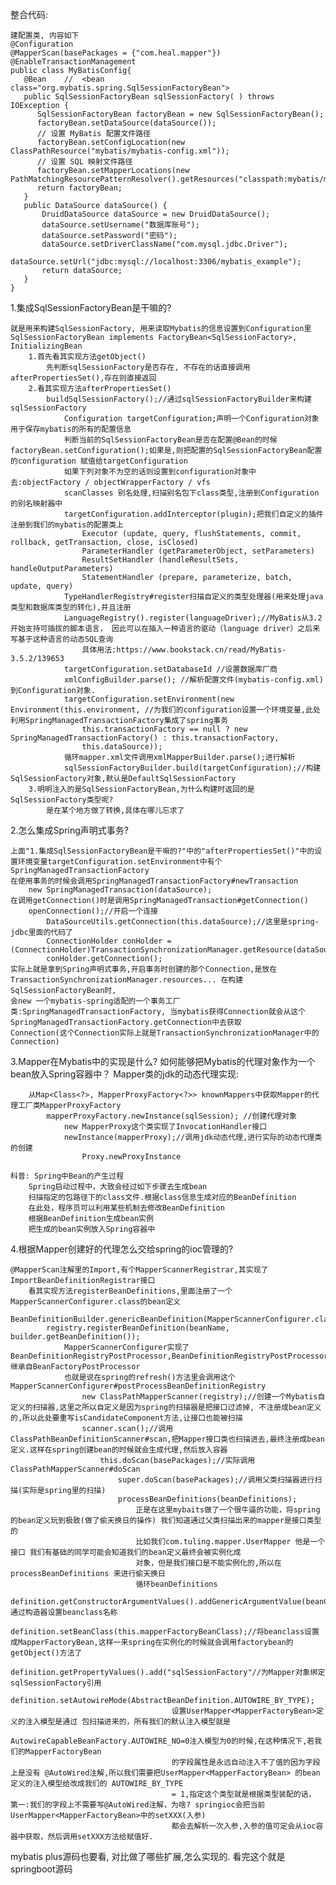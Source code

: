 整合代码:

    建配置类, 内容如下
    @Configuration
    @MapperScan(basePackages = {"com.heal.mapper"})
    @EnableTransactionManagement
    public class MyBatisConfig{
       @Bean    //  <bean  class="org.mybatis.spring.SqlSessionFactoryBean">
       public SqlSessionFactoryBean sqlSessionFactory( ) throws IOException {
          SqlSessionFactoryBean factoryBean = new SqlSessionFactoryBean();
          factoryBean.setDataSource(dataSource());
          // 设置 MyBatis 配置文件路径
          factoryBean.setConfigLocation(new ClassPathResource("mybatis/mybatis-config.xml"));
          // 设置 SQL 映射文件路径
          factoryBean.setMapperLocations(new PathMatchingResourcePatternResolver().getResources("classpath:mybatis/mapper/*.xml"));
          return factoryBean;
       }
       public DataSource dataSource() {
           DruidDataSource dataSource = new DruidDataSource();
           dataSource.setUsername("数据库账号");
           dataSource.setPassword("密码");
           dataSource.setDriverClassName("com.mysql.jdbc.Driver");
           dataSource.setUrl("jdbc:mysql://localhost:3306/mybatis_example");
           return dataSource;
       }
    }

1.集成SqlSessionFactoryBean是干嘛的?

    就是用来构建SqlSessionFactory, 用来读取Mybatis的信息设置到Configuration里
    SqlSessionFactoryBean implements FactoryBean<SqlSessionFactory>, InitializingBean
        1.首先看其实现方法getObject()
            先判断sqlSessionFactory是否存在, 不存在的话直接调用afterPropertiesSet(),存在则直接返回
        2.看其实现方法afterPropertiesSet()
            buildSqlSessionFactory();//通过sqlSessionFactoryBuilder来构建sqlSessionFactory
                Configuration targetConfiguration;声明一个Configuration对象用于保存mybatis的所有的配置信息
                判断当前的SqlSessionFactoryBean是否在配置@Bean的时候 factoryBean.setConfiguration();如果是,则把配置的SqlSessionFactoryBean配置的configuration 赋值给targetConfiguration
                如果下列对象不为空的话则设置到configuration对象中去:objectFactory / objectWrapperFactory / vfs
                scanClasses 别名处理,扫描别名包下class类型,注册到Configuration的别名映射器中
                targetConfiguration.addInterceptor(plugin);把我们自定义的插件注册到我们的mybatis的配置类上
                    Executor (update, query, flushStatements, commit, rollback, getTransaction, close, isClosed) 
                    ParameterHandler (getParameterObject, setParameters) 
                    ResultSetHandler (handleResultSets,  handleOutputParameters) 
                    StatementHandler (prepare, parameterize, batch, update, query)
                TypeHandlerRegistry#register扫描自定义的类型处理器(用来处理java类型和数据库类型的转化),并且注册
                LanguageRegistry().register(languageDriver);//MyBatis从3.2开始支持可插拔的脚本语言， 因此可以在插入一种语言的驱动（language driver）之后来写基于这种语言的动态SQL查询
                    具体用法:https://www.bookstack.cn/read/MyBatis-3.5.2/139653
                targetConfiguration.setDatabaseId //设置数据库厂商
                xmlConfigBuilder.parse(); //解析配置文件(mybatis-config.xml)到Configuration对象.
                targetConfiguration.setEnvironment(new Environment(this.environment, //为我们的configuration设置一个环境变量,此处利用SpringManagedTransactionFactory集成了spring事务
                    this.transactionFactory == null ? new SpringManagedTransactionFactory() : this.transactionFactory,
                    this.dataSource));
                循环mapper.xml文件调用xmlMapperBuilder.parse();进行解析
                sqlSessionFactoryBuilder.build(targetConfiguration);//构建SqlSessionFactory对象,默认是DefaultSqlSessionFactory
        3.明明注入的是SqlSessionFactoryBean,为什么构建时返回的是SqlSessionFactory类型呢? 
            是在某个地方做了转换,具体在哪儿忘求了
            
2.怎么集成Spring声明式事务?
    
    上面"1.集成SqlSessionFactoryBean是干嘛的?"中的"afterPropertiesSet()"中的设置环境变量targetConfiguration.setEnvironment中有个 SpringManagedTransactionFactory
    在使用事务的时候会调用SpringManagedTransactionFactory#newTransaction
        new SpringManagedTransaction(dataSource);
    在调用getConnection()时是调用SpringManagedTransaction#getConnection()
        openConnection();//开启一个连接
            DataSourceUtils.getConnection(this.dataSource);//这里是spring-jdbc里面的代码了
            ConnectionHolder conHolder = (ConnectionHolder)TransactionSynchronizationManager.getResource(dataSource);
            conHolder.getConnection();
    实际上就是拿到Spring声明式事务,开启事务时创建的那个Connection,是放在TransactionSynchronizationManager.resources... 在构建SqlSessionFactoryBean时,
    会new 一个mybatis-spring适配的一个事务工厂类:SpringManagedTransactionFactory, 当mybatis获得Connection就会从这个SpringManagedTransactionFactory.getConnection中去获取
    Connection(这个Connection实际上就是TransactionSynchronizationManager中的Connection)
    
3.Mapper在Mybatis中的实现是什么? 如何能够把Mybatis的代理对象作为一个bean放入Spring容器中？
    Mapper类的jdk的动态代理实现: 
    
        从Map<Class<?>, MapperProxyFactory<?>> knownMappers中获取Mapper的代理工厂类MapperProxyFactory
            mapperProxyFactory.newInstance(sqlSession); //创建代理对象
                new MapperProxy这个类实现了InvocationHandler接口
                newInstance(mapperProxy);//调用jdk动态代理,进行实际的动态代理类的创建
                    Proxy.newProxyInstance

    科普: Spring中Bean的产生过程
        Spring启动过程中，大致会经过如下步骤去生成bean
        扫描指定的包路径下的class文件.根据class信息生成对应的BeanDefinition
        在此处，程序员可以利用某些机制去修改BeanDefinition
        根据BeanDefinition生成bean实例
        把生成的bean实例放入Spring容器中

4.根据Mapper创建好的代理怎么交给spring的ioc管理的?

    @MapperScan注解里的Import,有个MapperScannerRegistrar,其实现了ImportBeanDefinitionRegistrar接口
        看其实现方法registerBeanDefinitions,里面注册了一个MapperScannerConfigurer.class的bean定义
            BeanDefinitionBuilder.genericBeanDefinition(MapperScannerConfigurer.class);
            registry.registerBeanDefinition(beanName, builder.getBeanDefinition());
                MapperScannerConfigurer实现了BeanDefinitionRegistryPostProcessor,BeanDefinitionRegistryPostProcessor继承自BeanFactoryPostProcessor
                也就是说在spring的refresh()方法里会调用这个MapperScannerConfigurer#postProcessBeanDefinitionRegistry
                    new ClassPathMapperScanner(registry);//创建一个Mybatis自定义的扫描器,这里之所以自定义是因为spring的扫描器是把接口过滤掉, 不注册成bean定义的,所以此处要重写isCandidateComponent方法,让接口也能被扫描
                    scanner.scan();//调用ClassPathBeanDefinitionScanner#scan,把Mapper接口类也扫描进去,最终注册成bean定义.这样在spring创建bean的时候就会生成代理,然后放入容器
                        this.doScan(basePackages);//实际调用ClassPathMapperScanner#doScan
                            super.doScan(basePackages);//调用父类扫描器进行扫描(实际是spring里的扫描)
                            processBeanDefinitions(beanDefinitions);
                                正是在这里mybaits做了一个很牛逼的功能，将spring的bean定义玩到极致(做了偷天换日的操作) 我们知道通过父类扫描出来的mapper是接口类型的
                                比如我们com.tuling.mapper.UserMapper 他是一个接口 我们有基础的同学可能会知道我们的bean定义最终会被实例化成
                                对象，但是我们接口是不能实例化的,所以在processBeanDefinitions 来进行偷天换日
                                循环beanDefinitions
                                    definition.getConstructorArgumentValues().addGenericArgumentValue(beanClassName);//通过构造器设置beanclass名称
                                    definition.setBeanClass(this.mapperFactoryBeanClass);//将beanclass设置成MapperFactoryBean,这样一来spring在实例化的时候就会调用factorybean的getObject()方法了
                                    definition.getPropertyValues().add("sqlSessionFactory"//为Mapper对象绑定sqlSessionFactory引用
                                    definition.setAutowireMode(AbstractBeanDefinition.AUTOWIRE_BY_TYPE);
                                        设置UserMapper<MapperFactoryBean>定义的注入模型是通过 包扫描进来的，所有我们的默认注入模型就是
                                        AutowireCapableBeanFactory.AUTOWIRE_NO=0注入模型为0的时候,在这种情况下,若我们的MapperFactoryBean
                                        的字段属性是永远自动注入不了值的因为字段上是没有 @AutoWired注解,所以我们需要把UserMapper<MapperFactoryBean> 的bean定义的注入模型给改成我们的 AUTOWIRE_BY_TYPE
                                        = 1,指定这个类型就是根据类型装配的话， 第一:我们的字段上不需要写@AutoWired注解，为啥? springioc会把当前UserMapper<MapperFactoryBean>中的setXXX(入参)
                                        都会去解析一次入参,入参的值可定会从ioc容器中获取，然后调用setXXX方法给赋值好. 

mybatis plus源码也要看, 对比做了哪些扩展,怎么实现的.
看完这个就是springboot源码











